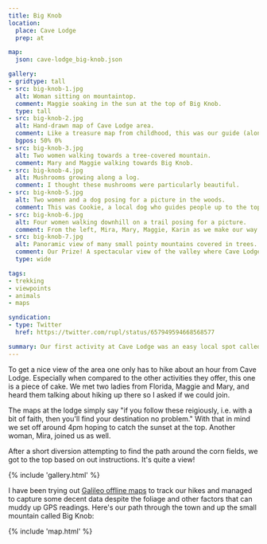 ```yaml
---
title: Big Knob
location:
  place: Cave Lodge
  prep: at

map:
  json: cave-lodge_big-knob.json

gallery:
- gridtype: tall
- src: big-knob-1.jpg
  alt: Woman sitting on mountaintop.
  comment: Maggie soaking in the sun at the top of Big Knob.
  type: tall
- src: big-knob-2.jpg
  alt: Hand-drawn map of Cave Lodge area.
  comment: Like a treasure map from childhood, this was our guide (along with about 4 sentences of cues for the trail). Except X marks the beginning on this map!
  bgpos: 50% 0%
- src: big-knob-3.jpg
  alt: Two women walking towards a tree-covered mountain.
  comment: Mary and Maggie walking towards Big Knob.
- src: big-knob-4.jpg
  alt: Mushrooms growing along a log.
  comment: I thought these mushrooms were particularly beautiful.
- src: big-knob-5.jpg
  alt: Two women and a dog posing for a picture in the woods.
  comment: This was Cookie, a local dog who guides people up to the top of Big Knob. He was a great guide!
- src: big-knob-6.jpg
  alt: Four women walking downhill on a trail posing for a picture.
  comment: From the left, Mira, Mary, Maggie, Karin as we make our way back down.
- src: big-knob-7.jpg
  alt: Panoramic view of many small pointy mountains covered in trees.
  comment: Our Prize! A spectacular view of the valley where Cave Lodge is located.
  type: wide

tags:
- trekking
- viewpoints
- animals
- maps

syndication:
- type: Twitter
  href: https://twitter.com/rupl/status/657949594668568577

summary: Our first activity at Cave Lodge was an easy local spot called Big Knob. It's a short hike, no guide needed, and it can be done in about two hours.
---
```


To get a nice view of the area one only has to hike about an hour from Cave Lodge. Especially when compared to the other activities they offer, this one is a piece of cake. We met two ladies from Florida, Maggie and Mary, and heard them talking about hiking up there so I asked if we could join.

The maps at the lodge simply say "if you follow these reigiously, i.e. with a bit of faith, then you'll find your destination no problem." With that in mind we set off around 4pm hoping to catch the sunset at the top. Another woman, Mira, joined us as well.

After a short diversion attempting to find the path around the corn fields, we got to the top based on out instructions. It's quite a view!

{% include 'gallery.html' %}

I have been trying out [Galileo offline maps](https://galileo-app.com/) to track our hikes and managed to capture some decent data despite the foliage and other factors that can muddy up GPS readings. Here's our path through the town and up the small mountain called Big Knob:

{% include 'map.html' %}

